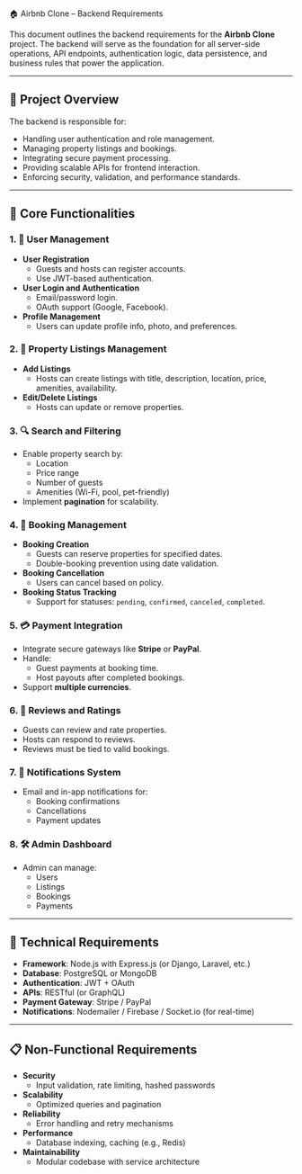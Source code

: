🏠 Airbnb Clone – Backend Requirements

This document outlines the backend requirements for the **Airbnb Clone** project. The backend will serve as the foundation for all server-side operations, API endpoints, authentication logic, data persistence, and business rules that power the application.

---

## 📌 Project Overview

The backend is responsible for:

- Handling user authentication and role management.
- Managing property listings and bookings.
- Integrating secure payment processing.
- Providing scalable APIs for frontend interaction.
- Enforcing security, validation, and performance standards.

---

## 🔑 Core Functionalities

### 1. 👤 User Management

- **User Registration**
  - Guests and hosts can register accounts.
  - Use JWT-based authentication.
- **User Login and Authentication**
  - Email/password login.
  - OAuth support (Google, Facebook).
- **Profile Management**
  - Users can update profile info, photo, and preferences.

### 2. 🏡 Property Listings Management

- **Add Listings**
  - Hosts can create listings with title, description, location, price, amenities, availability.
- **Edit/Delete Listings**
  - Hosts can update or remove properties.

### 3. 🔍 Search and Filtering

- Enable property search by:
  - Location
  - Price range
  - Number of guests
  - Amenities (Wi-Fi, pool, pet-friendly)
- Implement **pagination** for scalability.

### 4. 📅 Booking Management

- **Booking Creation**
  - Guests can reserve properties for specified dates.
  - Double-booking prevention using date validation.
- **Booking Cancellation**
  - Users can cancel based on policy.
- **Booking Status Tracking**
  - Support for statuses: `pending`, `confirmed`, `canceled`, `completed`.

### 5. 💳 Payment Integration

- Integrate secure gateways like **Stripe** or **PayPal**.
- Handle:
  - Guest payments at booking time.
  - Host payouts after completed bookings.
- Support **multiple currencies**.

### 6. 🌟 Reviews and Ratings

- Guests can review and rate properties.
- Hosts can respond to reviews.
- Reviews must be tied to valid bookings.

### 7. 🔔 Notifications System

- Email and in-app notifications for:
  - Booking confirmations
  - Cancellations
  - Payment updates

### 8. 🛠️ Admin Dashboard

- Admin can manage:
  - Users
  - Listings
  - Bookings
  - Payments

---

## 🧰 Technical Requirements

- **Framework**: Node.js with Express.js (or Django, Laravel, etc.)
- **Database**: PostgreSQL or MongoDB
- **Authentication**: JWT + OAuth
- **APIs**: RESTful (or GraphQL)
- **Payment Gateway**: Stripe / PayPal
- **Notifications**: Nodemailer / Firebase / Socket.io (for real-time)

---

## 📋 Non-Functional Requirements

- **Security**
  - Input validation, rate limiting, hashed passwords
- **Scalability**
  - Optimized queries and pagination
- **Reliability**
  - Error handling and retry mechanisms
- **Performance**
  - Database indexing, caching (e.g., Redis)
- **Maintainability**
  - Modular codebase with service architecture
